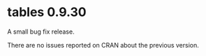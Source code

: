 # tables 0.9.30

A small bug fix release.

There are no issues reported on CRAN about the previous version.
